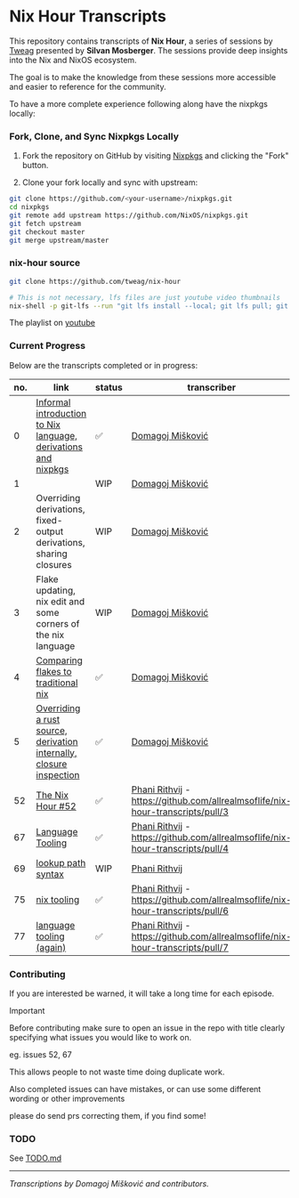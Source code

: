 # Nix Hour Transcripts

This repository contains transcripts of **Nix Hour**, a series of sessions by
[Tweag](https://www.tweag.io/) presented by **Silvan Mosberger**. The sessions
provide deep insights into the Nix and NixOS ecosystem.

The goal is to make the knowledge from these sessions more accessible and easier
to reference for the community.

To have a more complete experience following along have the nixpkgs locally:

### Fork, Clone, and Sync Nixpkgs Locally

1. Fork the repository on GitHub by visiting
   [Nixpkgs](https://github.com/NixOS/nixpkgs) and clicking the "Fork" button.

2. Clone your fork locally and sync with upstream:

```bash
git clone https://github.com/<your-username>/nixpkgs.git
cd nixpkgs
git remote add upstream https://github.com/NixOS/nixpkgs.git
git fetch upstream
git checkout master
git merge upstream/master
```

### nix-hour source

```bash
git clone https://github.com/tweag/nix-hour

# This is not necessary, lfs files are just youtube video thumbnails
nix-shell -p git-lfs --run "git lfs install --local; git lfs pull; git lfs checkout"
```

The playlist on
[youtube](https://www.youtube.com/playlist?list=PLyzwHTVJlRc8yjlx4VR4LU5A5O44og9in)

### Current Progress

Below are the transcripts completed or in progress:

| no. | link                                                                                   | status   | transcriber                                                                          |
| --- | -------------------------------------------------------------------------------------- | -------- | ------------------------------------------------------------------------------------ |
| 0   | [Informal introduction to Nix language, derivations and nixpkgs](episodes/0/0.md)      | &#x2705; | [Domagoj Mišković][c1]                                                               |
| 1   |                                                                                        | WIP      | [Domagoj Mišković][c1]                                                               |
| 2   | Overriding derivations, fixed-output derivations, sharing closures                     | WIP      | [Domagoj Mišković][c1]                                                               |
| 3   | Flake updating, nix edit and some corners of the nix language                          | WIP      | [Domagoj Mišković][c1]                                                               |
| 4   | [Comparing flakes to traditional nix](episodes/4/4.md)                                 | &#x2705; | [Domagoj Mišković][c1]                                                               |
| 5   | [Overriding a rust source, derivation internally, closure inspection](episodes/5/5.md) | &#x2705; | [Domagoj Mišković][c1]                                                               |
| 52  | [The Nix Hour #52](episodes/52/52.md)                                                  | &#x2705; | [Phani Rithvij][c2] - https://github.com/allrealmsoflife/nix-hour-transcripts/pull/3 |
| 67  | [Language Tooling](episodes/67/67.md)                                                  | &#x2705; | [Phani Rithvij][c2] - https://github.com/allrealmsoflife/nix-hour-transcripts/pull/4 |
| 69  | [lookup path syntax](episodes/69/69.md)                                                | WIP      | [Phani Rithvij][c2]                                                                  |
| 75  | [nix tooling](episodes/75/75.md)                                                       | &#x2705; | [Phani Rithvij][c2] - https://github.com/allrealmsoflife/nix-hour-transcripts/pull/6 |
| 77  | [language tooling (again)](episodes/77/77.md)                                          | &#x2705; | [Phani Rithvij][c2] - https://github.com/allrealmsoflife/nix-hour-transcripts/pull/7 |

### Contributing

If you are interested be warned, it will take a long time for each episode.

> [!IMPORTANT]
>
> Before contributing make sure to open an issue in the repo with title clearly
> specifying what issues you would like to work on.
>
> eg. issues 52, 67
>
> This allows people to not waste time doing duplicate work.

Also completed issues can have mistakes, or can use some different wording or
other improvements

please do send prs correcting them, if you find some!

### TODO

See [TODO.md](./TODO.md)

---

_Transcriptions by Domagoj Mišković and contributors._

[c1]: https://github.com/allrealmsoflife
[c2]: https://github.com/phanirithvij
